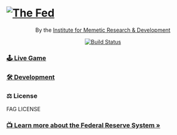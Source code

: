 # [![The Fed](docs/banner.png)](https://thefed.app)

<p align="center">
    By the <a href="https://memetic.institute" target="_blank">Institute for Memetic Research & Development</a>
</p>

<p align="center">
    <a href="https://travis-ci.org/memetic-institute/The-Fed" target="_blank">
        <img src="https://travis-ci.org/memetic-institute/The-Fed.svg" alt="Build Status" />
    </a>
</p>

### [🕹 Live Game](https://thefed.wtf)

### [🛠 Development](docs/Development.md)

### ⚖️ License

FAG LICENSE

### [📺 Learn more about the Federal Reserve System »](https://youtu.be/mQUhJTxK5mA?t=138)
